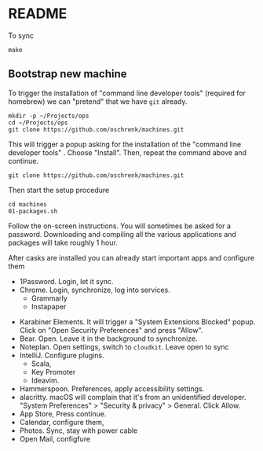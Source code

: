 # README #

To sync

```
make
```

## Bootstrap new machine

To trigger the installation of "command line developer tools" (required for homebrew) we can "pretend" that we have `git` already.

```
mkdir -p ~/Projects/ops
cd ~/Projects/ops
git clone https://github.com/oschrenk/machines.git
```

This will trigger a popup asking for the installation of the "command line developer tools" . Choose "Install". Then, repeat the command above and continue.

```
git clone https://github.com/oschrenk/machines.git
```

Then start the setup procedure

```
cd machines
01-packages.sh
```

Follow the on-screen instructions. You will sometimes be asked for a password.
Downloading and compiling all the various applications and packages will take roughly 1 hour.

After casks are installed you can already start important apps and configure them

- 1Password. Login, let it sync.
- Chrome. Login, synchronize, log into services.
    - Grammarly
    - Instapaper
* Karabiner Elements. It will trigger a "System Extensions Blocked" popup. Click on "Open Security Preferences" and press "Allow".
* Bear. Open. Leave it in the background to synchronize.
* Noteplan. Open settings, switch to `cloudkit`. Leave open to sync
* IntelliJ. Configure plugins.
  - Scala,
  - Key Promoter
  - Ideavim.
* Hammerspoon. Preferences, apply accessibility settings.
* alacritty. macOS will complain that it's from an unidentified developer. "System Preferences" > "Security & privacy" > General. Click Allow.
* App Store, Press continue.
* Calendar, configure them,
* Photos. Sync, stay with power cable
* Open Mail, configfure

